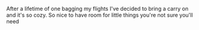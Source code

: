 After a lifetime of one bagging my flights I've decided to bring a carry on and it's so cozy. So nice to have room for little things you're not sure you'll need

